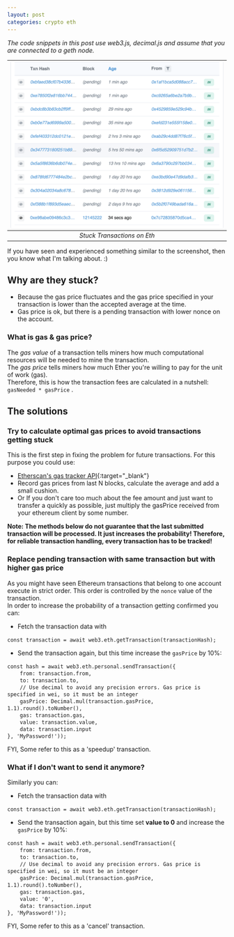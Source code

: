 ```yaml
---
layout: post
categories: crypto eth
---
```

_The code snippets in this post use web3.js, decimal.js and assume that you are connected to a geth node._


| ![Ethereum transactions stuck on pending](/assets/blog/posts/2021-03-31-handling-stuck-ethereum-transactions/stuck-txs.png) |
|:--:| 
| *Stuck Transactions on Eth* |

If you have seen and experienced something similar to the screenshot, then you know what I'm talking about. :)

## Why are they stuck?
* Because the gas price fluctuates and the gas price specified in your transaction is lower than the accepted average at the time. 
* Gas price is ok, but there is a pending transaction with lower nonce on the account.

### What is gas & gas price?
The _gas value_ of a transaction tells miners how much computational resources will be needed to mine the transaction.  
The _gas price_ tells miners how much Ether you're willing to pay for the unit of work (gas).  
Therefore, this is how the transaction fees are calculated in a nutshell: `gasNeeded * gasPrice` .

## The solutions
### Try to calculate optimal gas prices to avoid transactions getting stuck
This is the first step in fixing the problem for future transactions. For this purpose you could use:
* [Etherscan's gas tracker API](https://etherscan.io/apis#gastracker){:target="_blank"}
* Record gas prices from last N blocks, calculate the average and add a small cushion.
* Or If you don't care too much about the fee amount and just want to transfer a quickly as possible, just multiply the gasPrice received from your ethereum client by some number.

**Note: The methods below do not guarantee that the last submitted transaction will be processed. It just increases the probability! Therefore, for reliable transaction handling, every transaction has to be tracked!**

### Replace pending transaction with same transaction but with higher gas price
As you might have seen Ethereum transactions that belong to one account execute in strict order. This order is controlled by the `nonce` value of the transaction.   
In order to increase the probability of a transaction getting confirmed you can:
* Fetch the transaction data with 
```
const transaction = await web3.eth.getTransaction(transactionHash);
```
* Send the transaction again, but this time increase the `gasPrice` by 10%: 
```
const hash = await web3.eth.personal.sendTransaction({
    from: transaction.from,
    to: transaction.to,
    // Use decimal to avoid any precision errors. Gas price is specified in wei, so it must be an integer
    gasPrice: Decimal.mul(transaction.gasPrice, 1.1).round().toNumber(), 
    gas: transaction.gas,
    value: transaction.value,
    data: transaction.input
}, 'MyPassword!'));
```
  
FYI, Some refer to this as a 'speedup' transaction.  

### What if I don't want to send it anymore?
Similarly you can:
* Fetch the transaction data with 
```
const transaction = await web3.eth.getTransaction(transactionHash);
```
* Send the transaction again, but this time set **value to 0** and increase the `gasPrice` by 10%: 
```
const hash = await web3.eth.personal.sendTransaction({
    from: transaction.from,
    to: transaction.to,
    // Use decimal to avoid any precision errors. Gas price is specified in wei, so it must be an integer
    gasPrice: Decimal.mul(transaction.gasPrice, 1.1).round().toNumber(), 
    gas: transaction.gas,
    value: '0',
    data: transaction.input
}, 'MyPassword!'));
```
  
FYI, Some refer to this as a 'cancel' transaction.  